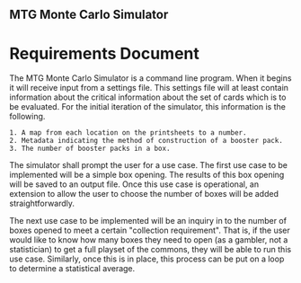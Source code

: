 MTG Monte Carlo Simulator
--------------------------------------------------------------------------------
Requirements Document
================================================================================

The MTG Monte Carlo Simulator is a command line program. When it begins it will
receive input from a settings file. This settings file will at least contain
information about the critical information about the set of cards which is to
be evaluated. For the initial iteration of the simulator, this information is
the following.

    1. A map from each location on the printsheets to a number.
    2. Metadata indicating the method of construction of a booster pack.
    3. The number of booster packs in a box.

The simulator shall prompt the user for a use case. The first use case to be
implemented will be a simple box opening. The results of this box opening will
be saved to an output file. Once this use case is operational, an extension to
allow the user to choose the number of boxes will be added straightforwardly.

The next use case to be implemented will be an inquiry in to the number of
boxes opened to meet a certain "collection requirement". That is, if the user
would like to know how many boxes they need to open (as a gambler, not a
statistician) to get a full playset of the commons, they will be able to run
this use case. Similarly, once this is in place, this process can be put on a
loop to determine a statistical average.
